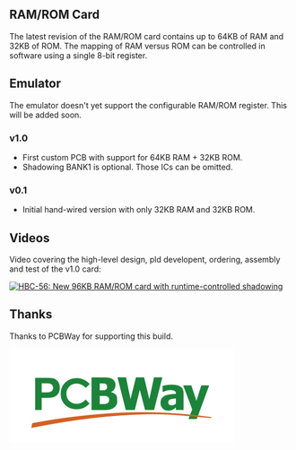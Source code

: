 ## RAM/ROM Card

The latest revision of the RAM/ROM card contains up to 64KB of RAM and 32KB of ROM. The mapping of RAM versus ROM can be controlled in software using a single 8-bit register.

## Emulator

The emulator doesn't yet support the configurable RAM/ROM register. This will be added soon.

### v1.0

* First custom PCB with support for 64KB RAM + 32KB ROM.
* Shadowing BANK1 is optional. Those ICs can be omitted.

### v0.1

* Initial hand-wired version with only 32KB RAM and 32KB ROM.


## Videos

Video covering the high-level design, pld developent, ordering, assembly and test of the v1.0 card:

[![HBC-56: New 96KB RAM/ROM card with runtime-controlled shadowing](https://img.visualrealmsoftware.com/youtube/thumb/CFTjE6XcWkM?v=2)](https://youtu.be/CFTjE6XcWkM "HBC-56: New 96KB RAM/ROM card with runtime-controlled shadowing")

## Thanks

Thanks to PCBWay for supporting this build.

[![PCBWay](/img/pcbway_sm.png)](https://www.pcbway.com/)
